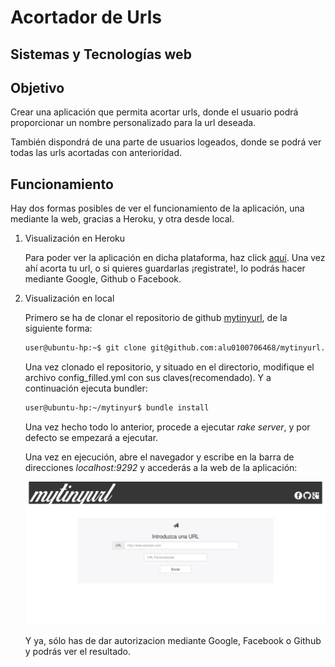 Acortador de Urls
=========
Sistemas y Tecnologías web
---------------------------


Objetivo
-----

Crear una aplicación que permita acortar urls, donde el usuario podrá proporcionar un nombre personalizado para la url deseada.

También dispondrá de una parte de usuarios logeados, donde se podrá ver todas las urls acortadas con anterioridad.

Funcionamiento
-----

Hay dos formas posibles de ver el funcionamiento de la aplicación, una mediante la web, gracias a Heroku, y otra desde local.

1. Visualización en Heroku
    
    Para poder ver la aplicación en dicha plataforma, haz click [aquí].
    Una vez ahí acorta tu url, o si quieres guardarlas ¡registrate!, lo podrás hacer mediante Google, Github o Facebook.

2. Visualización en local

    Primero se ha de clonar el repositorio de github [mytinyurl], de la siguiente forma: 
    
    ```sh
    user@ubuntu-hp:~$ git clone git@github.com:alu0100706468/mytinyurl.git
    ```
    Una vez clonado el repositorio, y situado en el directorio, modifique el archivo config_filled.yml con sus claves(recomendado). Y a continuación ejecuta bundler:
    
    ```sh
    user@ubuntu-hp:~/mytinyur$ bundle install
    ```
    
    Una vez hecho todo lo anterior, procede a ejecutar *rake server*, y por defecto se empezará a ejecutar.
    
    Una vez en ejecución, abre el navegador y escribe en la barra de direcciones *localhost:9292* y accederás a la web de la aplicación:
    
    ![ejemplo navegador](https://raw.githubusercontent.com/alu0100706468/mytinyurl/master/public/img/ejemplo.png)
    
    Y ya, sólo has de dar autorizacion mediante Google, Facebook o Github y podrás ver el resultado.
    
    

[aquí]:http://my-tiny-url.herokuapp.com
[mytinyurl]:https://github.com/alu0100706468/mytinyurl.git
